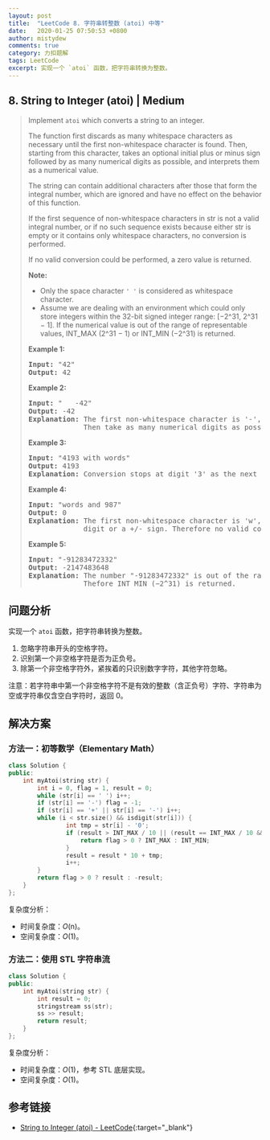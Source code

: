 ```yaml
---
layout: post
title:  "LeetCode 8. 字符串转整数 (atoi) 中等"
date:   2020-01-25 07:50:53 +0800
author: mistydew
comments: true
category: 力扣题解
tags: LeetCode
excerpt: 实现一个 `atoi` 函数，把字符串转换为整数。
---
```

## 8. String to Integer (atoi) | Medium

> Implement `atoi` which converts a string to an integer.
> 
> The function first discards as many whitespace characters as necessary until the first non-whitespace character is found. Then, starting from this character, takes an optional initial plus or minus sign followed by as many numerical digits as possible, and interprets them as a numerical value.
> 
> The string can contain additional characters after those that form the integral number, which are ignored and have no effect on the behavior of this function.
> 
> If the first sequence of non-whitespace characters in str is not a valid integral number, or if no such sequence exists because either str is empty or it contains only whitespace characters, no conversion is performed.
> 
> If no valid conversion could be performed, a zero value is returned.
> 
> **Note:**
> 
> * Only the space character `' '` is considered as whitespace character.
> * Assume we are dealing with an environment which could only store integers within the 32-bit signed integer range: [−2^31,  2^31 − 1]. If the numerical value is out of the range of representable values, INT_MAX (2^31 − 1) or INT_MIN (−2^31) is returned.
> 
> **Example 1:**
> 
> <pre>
> <strong>Input:</strong> "42"
> <strong>Output:</strong> 42
> </pre>
> 
> **Example 2:**
> 
> <pre>
> <strong>Input:</strong> "   -42"
> <strong>Output:</strong> -42
> <strong>Explanation:</strong> The first non-whitespace character is '-', which is the minus sign.
>              Then take as many numerical digits as possible, which gets 42.
> </pre>
> 
> **Example 3:**
> 
> <pre>
> <strong>Input:</strong> "4193 with words"
> <strong>Output:</strong> 4193
> <strong>Explanation:</strong> Conversion stops at digit '3' as the next character is not a numerical digit.
> </pre>
> 
> **Example 4:**
> 
> <pre>
> <strong>Input:</strong> "words and 987"
> <strong>Output:</strong> 0
> <strong>Explanation:</strong> The first non-whitespace character is 'w', which is not a numerical 
>              digit or a +/- sign. Therefore no valid conversion could be performed.
> </pre>
> 
> **Example 5:**
> 
> <pre>
> <strong>Input:</strong> "-91283472332"
> <strong>Output:</strong> -2147483648
> <strong>Explanation:</strong> The number "-91283472332" is out of the range of a 32-bit signed integer.
>              Thefore INT_MIN (−2^31) is returned.
> </pre>

## 问题分析

实现一个 `atoi` 函数，把字符串转换为整数。

1. 忽略字符串开头的空格字符。
2. 识别第一个非空格字符是否为正负号。
3. 除第一个非空格字符外，紧挨着的只识别数字字符，其他字符忽略。

注意：若字符串中第一个非空格字符不是有效的整数（含正负号）字符、字符串为空或字符串仅含空白字符时，返回 0。

## 解决方案

### 方法一：初等数学（Elementary Math）

```cpp
class Solution {
public:
    int myAtoi(string str) {
        int i = 0, flag = 1, result = 0;
        while (str[i] == ' ') i++;
        if (str[i] == '-') flag = -1;
        if (str[i] == '+' || str[i] == '-') i++;
        while (i < str.size() && isdigit(str[i])) {
                int tmp = str[i] - '0';
                if (result > INT_MAX / 10 || (result == INT_MAX / 10 && tmp > 7)) {
                    return flag > 0 ? INT_MAX : INT_MIN;
                }
                result = result * 10 + tmp;
                i++;
        }
        return flag > 0 ? result : -result;
    }
};
```

复杂度分析：
* 时间复杂度：_O_(n)。
* 空间复杂度：_O_(1)。

### 方法二：使用 STL 字符串流

```cpp
class Solution {
public:
    int myAtoi(string str) {
        int result = 0;
        stringstream ss(str);
        ss >> result;
        return result;
    }
};
```

复杂度分析：
* 时间复杂度：_O_(1)，参考 STL 底层实现。
* 空间复杂度：_O_(1)。

## 参考链接

* [String to Integer (atoi) - LeetCode](https://leetcode.com/problems/string-to-integer-atoi/){:target="_blank"}
